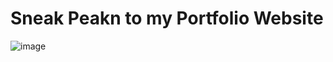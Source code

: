# Sneak Peakn to my Portfolio Website

![image](https://github.com/galax19ksh/my-site/assets/112553872/b0433800-ba68-4347-8481-55a36749e349)
